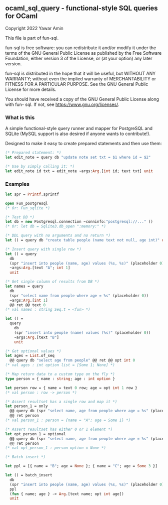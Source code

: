## ocaml_sql_query - functional-style SQL queries for OCaml

Copyright 2022 Yawar Amin

This file is part of fun-sql.

fun-sql is free software: you can redistribute it and/or modify it under the
terms of the GNU General Public License as published by the Free Software
Foundation, either version 3 of the License, or (at your option) any later
version.

fun-sql is distributed in the hope that it will be useful, but WITHOUT ANY
WARRANTY; without even the implied warranty of MERCHANTABILITY or FITNESS FOR A
PARTICULAR PURPOSE. See the GNU General Public License for more details.

You should have received a copy of the GNU General Public License along with fun-
sql. If not, see <https://www.gnu.org/licenses/>.

### What is this

A simple functional-style query runner and mapper for PostgreSQL and SQLite
(MySQL support is also desired if anyone wants to contribute!).

Designed to make it easy to create prepared statements and then use them:

```ocaml
(* Prepared statement: *)
let edit_note = query db "update note set txt = $1 where id = $2"

(* Use by simply calling it: *)
let edit_note id txt = edit_note ~args:Arg.[int id; text txt] unit
```

### Examples

```ocaml
let spr = Printf.sprintf

open Fun_postgresql
(* Or: Fun_sqlite *)

(* Test DB *)
let db = new Postgresql.connection ~conninfo:"postgresql://..." ()
(* Or: let db = Sqlite3.db_open ":memory:" *)

(* DDL query with no arguments and no return *)
let () = query db "create table people (name text not null, age int)" unit

(* Insert query with single row *)
let () = query
  db
  (spr "insert into people (name, age) values (%s, %s)" (placeholder 0) (placeholder 1))
  ~args:Arg.[text "A"; int 1]
  unit

(* Get single column of results from DB *)
let names = query
  db
  (spr "select name from people where age = %s" (placeholder 0))
  ~args:Arg.[int 1]
  @@ ret @@ text 0
(* val names : string Seq.t = <fun> *)

let () =
  query
    db
    (spr "insert into people (name) values (%s)" (placeholder 0))
    ~args:Arg.[text "B"]
    unit

(* Get optional values *)
let ages = List.of_seq
  @@ query db "select age from people" @@ ret @@ opt int 0
(* val ages : int option list = [Some 1; None] *)

(* Map return data to a custom type on the fly *)
type person = { name : string; age : int option }

let person row = { name = text 0 row; age = opt int 1 row }
(* val person : row -> person *)

(* Assert resultset has a single row and map it *)
let person_1 = only
  @@ query db (spr "select name, age from people where age = %s" (placeholder 0)) ~args:Arg.[int 1]
  @@ ret person
(* val person_1 : person = {name = "A"; age = Some 1} *)

(* Assert resultset has either 0 or 1 element *)
let opt_person_1 = optional
  @@ query db (spr "select name, age from people where age = %s" (placeholder 0)) ~args:Arg.[int 2]
  @@ ret person
(* val opt_person_1 : person option = None *)

(* Batch insert *)

let ppl = [{ name = "B"; age = None }; { name = "C"; age = Some 3 }]

let () = batch_insert
  db
  (spr "insert into people (name, age) values (%s, %s)" (placeholder 0) (placeholder 1))
  ppl
  (fun { name; age } -> Arg.[text name; opt int age])
  unit
```
